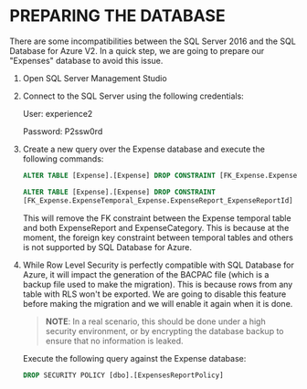 <page title="Preparing the Database"/>

PREPARING THE DATABASE
====

There are some incompatibilities between the SQL Server 2016 and the SQL Database for Azure V2. In a quick step, we are going to prepare our "Expenses" database to avoid this issue.

1. Open SQL Server Management Studio

2. Connect to the SQL Server using the following credentials:

    User: experience2

    Password: P2ssw0rd
    
3. Create a new query over the Expense database and execute the following commands:

    ```sql
    ALTER TABLE [Expense].[Expense] DROP CONSTRAINT [FK_Expense.ExpenseTemporal_Expense.ExpenseCategories_ExpenseCategoryId]

    ALTER TABLE [Expense].[Expense] DROP CONSTRAINT 
    [FK_Expense.ExpenseTemporal_Expense.ExpenseReport_ExpenseReportId]
    ```

    This will remove the FK constraint between the Expense temporal table and both ExpenseReport and ExpenseCategory. This is because at the moment, the foreign key constraint between temporal tables and others is not supported by SQL Database for Azure.

4. While Row Level Security is perfectly compatible with SQL Database for Azure, it will impact the generation of the BACPAC file (which is a backup file used to make the migration). This is because rows from any table with RLS won't be exported. We are going to disable this feature before making the migration and we will enable it again when it is done.

    > **NOTE**: In a real scenario, this should be done under a high security environment, or by encrypting the database backup to ensure that no information is leaked.

    Execute the following query against the Expense database:

    ```sql
    DROP SECURITY POLICY [dbo].[ExpensesReportPolicy]
    ```